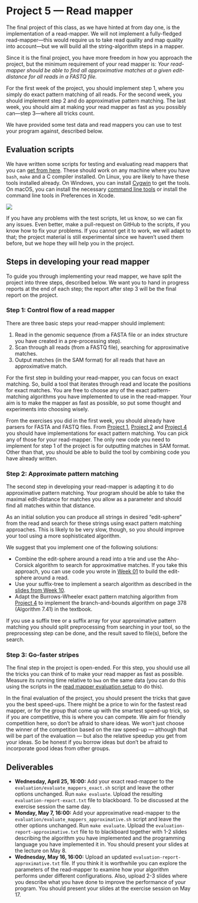 # Project 5 — Read mapper

The final project of this class, as we have hinted at from day one, is the implementation of a read-mapper. We will not implement a fully-fledged read-mapper—this would require us to take read quality and map quality into account—but we will build all the string-algorithm steps in a mapper.

Since it is the final project, you have more freedom in how you approach the project, but the minimum requirement of your read mapper is: *Your read-mapper should be able to find all approximative matches at a given edit-distance for all reads in a FASTQ file.*

For the first week of the project, you should implement step 1, where you simply do exact pattern matching of all reads. For the second week, you should implement step 2 and do approximative pattern matching. The last week, you should aim at making your read mapper as fast as you possibly can—step 3—where all tricks count.

We have provided some test data and read mappers you can use to test your program against, described below.

## Evaluation scripts

We have written some scripts for testing and evaluating read mappers that you can [get from here](https://github.com/mailund/gsa-read-mapper). These should work on any machine where you have `bash`, `make` and a C compiler installed. On Linux, you are likely to have these tools installed already. On Windows, you can install [Cygwin](https://www.cygwin.com) to get the tools. On macOS, you can install the necessary [command line tools](http://osxdaily.com/2014/02/12/install-command-line-tools-mac-os-x/) or install the command line tools in Preferences in Xcode.

![](Xcode-command-line-tools.png)

If you have any problems with the test scripts, let us know, so we can fix any issues. Even better, make a pull-request on GitHub to the scripts, if you know how to fix your problems. If you cannot get it to work, we will adapt to that; the project material is still experimental since we haven’t used them before, but we hope they will help you in the project.

## Steps in developing your read mapper

To guide you through implementing your read mapper, we have split the project into three steps, described below. We want you to hand in progress reports at the end of each step; the report after step 3 will be the final report on the project.

### Step 1: Control flow of a read mapper

There are three basic steps your read-mapper should implement:

1. Read in the genomic sequence (from a FASTA file or an index structure you have created in a pre-processing step).
2. Scan through all reads (from a FASTQ file), searching for approximative matches.
3. Output matches (in the SAM format) for all reads that have an approximative match.

For the first step in building your read-mapper, you can focus on exact matching. So, build a tool that iterates through read and locate the positions for exact matches. You are free to choose any of the exact pattern-matching algorithms you have implemented to use in the read-mapper. Your aim is to make the mapper as fast as possible, so put some thought and experiments into choosing wisely.

From the exercises you did in the first week, you should already have parsers for FASTA and FASTQ files. From [Project 1](https://github.com/mailund/gsa-exercises/tree/master/Project01), [Project 2](https://github.com/mailund/gsa-exercises/tree/master/Project02) and [Project 4](https://github.com/mailund/gsa-exercises/tree/master/Project04) you should have implementations for exact pattern matching. You can pick any of those for your read-mapper. The only new code you need to implement for step 1 of the project is for outputting matches in SAM format. Other than that, you should be able to build the tool by combining code you have already written.

### Step 2: Approximate pattern matching

The second step in developing your read-mapper is adapting it to do approximative pattern matching. Your program should be able to take the maximal edit-distance for matches you allow as a parameter and should find all matches within that distance.

As an initial solution you can produce all strings in desired “edit-sphere” from the read and search for these strings using exact pattern matching approaches. This is likely to be very slow, though, so you should improve your tool using a more sophisticated algorithm.

We suggest that you implement one of the following solutions:
* Combine the edit-sphere around a read into a trie and use the Aho-Corsick algorithm to search for approximative matches. If you take this approach, you can use code you wrote in [Week 01](https://github.com/mailund/gsa-exercises/tree/master/Week01) to build the edit-sphere around a read.
* Use your suffix-tree to implement a search algorithm as described in the [slides from Week 10](https://www.dropbox.com/s/rvqq3b2ja5ovrbt/GSA%20Week%2010.pdf?dl=0).
* Adapt the Burrows-Wheeler exact pattern matching algorithm from [Project 4](https://github.com/mailund/gsa-exercises/tree/master/Project04) to implement the branch-and-bounds algorithm on page 378 (Algorithm 7.41) in the textbook.

If you use a suffix tree or a suffix array for your approximative pattern matching you should split preprocessing from searching in your tool, so the preprocessing step can be done, and the result saved to file(s), before the search.

### Step 3: Go-faster stripes

The final step in the project is open-ended. For this step, you should use all the tricks you can think of to make your read mapper as fast as possible. Measure its running time relative to `bwa` on the same data (you can do this using the scripts in the [read mapper evaluation setup](https://github.com/mailund/gsa-read-mapper) to do this).

In the final evaluation of the project, you should present the tricks that gave you the best speed-ups. There might be a price to win for the fastest read mapper, or for the group that come up with the smartest speed-up trick, so if you are competitive, this is where you can compete. We aim for friendly competition here, so don’t be afraid to share ideas. We won’t just choose the winner of the competition based on the raw speed-up — although that will be part of the evaluation — but also the relative speedup you get from your ideas. So be honest if you borrow ideas but don’t be afraid to incorporate good ideas from other groups.


## Deliverables

* **Wednesday, April 25, 16:00:** Add your exact read-mapper to the `evaluation/evaluate_mappers_exact.sh` script and leave the other options unchanged. Run `make evaluate`. Upload the resulting `evaluation-report-exact.txt` file to blackboard. To be discussed at the exercise session the same day.
* **Monday, May 7, 16:00:** Add your approximative read-mapper to the `evaluation/evaluate_mappers_approximative.sh` script and leave the other options unchanged. Run `make evaluate`. Upload the `evaluation-report-approximative.txt` file to to blackboard together with 1-2 slides describing the algorithm you have implemented and the programming language you have implemented it in. You should present your slides at the lecture on May 8.
* **Wednesday, May 16, 16:00:** Upload an updated `evaluation-report-approximative.txt` file. If you think it is worthwhile you can explore the parameters of the read-mapper to examine how your algorithm performs under different configurations. Also, upload 2-3 slides where you describe what you have done to improve the performance of your program. You should present your slides at the exercise session on May 17.

